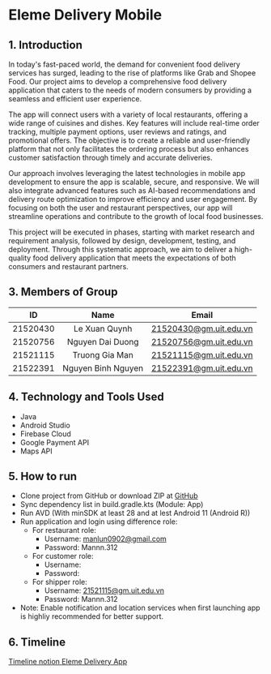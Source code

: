 # Eleme Delivery Mobile

## 1. Introduction
In today's fast-paced world, the demand for convenient food delivery services has surged, leading to the rise of platforms like Grab and Shopee Food. Our project aims to develop a comprehensive food delivery application that caters to the needs of modern consumers by providing a seamless and efficient user experience.

The app will connect users with a variety of local restaurants, offering a wide range of cuisines and dishes. Key features will include real-time order tracking, multiple payment options, user reviews and ratings, and promotional offers. The objective is to create a reliable and user-friendly platform that not only facilitates the ordering process but also enhances customer satisfaction through timely and accurate deliveries.

Our approach involves leveraging the latest technologies in mobile app development to ensure the app is scalable, secure, and responsive. We will also integrate advanced features such as AI-based recommendations and delivery route optimization to improve efficiency and user engagement. By focusing on both the user and restaurant perspectives, our app will streamline operations and contribute to the growth of local food businesses.

This project will be executed in phases, starting with market research and requirement analysis, followed by design, development, testing, and deployment. Through this systematic approach, we aim to deliver a high-quality food delivery application that meets the expectations of both consumers and restaurant partners.
## 3. Members of Group 
|    ID    |       Name       |         Email          |
|:--------:|:----------------:|:----------------------:|
| 21520430 |  Le Xuan Quynh   | 21520430@gm.uit.edu.vn |
| 21520756 | Nguyen Dai Duong | 21520756@gm.uit.edu.vn |
| 21521115 |  Truong Gia Man | 21521115@gm.uit.edu.vn |
| 21522391 | Nguyen Binh Nguyen  | 21522391@gm.uit.edu.vn |
## 4. Technology and Tools Used
- Java
- Android Studio
- Firebase Cloud
- Google Payment API
- Maps API
## 5. How to run
- Clone project from GitHub or download ZIP at [GitHub](https://github.com/Mann202/Eleme-Delivery-Mobile-App)
- Sync dependency list in build.gradle.kts (Module: App)
- Run AVD (With minSDK at least 28 and at lest Android 11 (Android R))
- Run application and login using difference role:
  - For restaurant role: 
    + Username: manlun0902@gmail.com
    + Password: Mannn.312
  - For customer role: 
    + Username:
    + Password:
  - For shipper role: 
    + Username: 21521115@gm.uit.edu.vn
    + Password: Mannn.312
- Note: Enable notification and location services when first launching app is highliy recommended for better support.
## 6. Timeline
[Timeline notion Eleme Delivery App](https://www.notion.so/ad5b313aa02e42219e42bbe3beb1e92e?v=e014cc3f9bac4941a116c8fc60e393c5&pvs=4)
